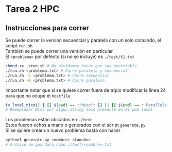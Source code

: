 # Tarea 2 HPC

## Instrucciones para correr

Se puede correr la versión secuencial y paralela con un solo comando, el script `run.sh`  
También se puede correr una versión en particular  
El `<problema>` por defecto (si no se incluye) es `./test/t1.txt`
```bash
chmod +x ./run.sh # No olvidemos hacer que sea executable
./run.sh <problema.txt> # Corre paralelo y secuencial
./run.sh -s <problema.txt> # Corre secuencial
./run.sh -m <problema.txt> # Corre paralelo
```

Importante notar que si se quiere correr fuera de tripio modificar la línea 24 para que no ocupe el `hostfile`
```bash
is_local_nico() { [[ $(pwd) == *"Nico"* ]] || [[ $(pwd) == *'Parallels'* ]]; }
# Reemplazar Nico por algun string solo presente en el pwd local
```

Los problemas están ubicados en `./test`  
Estos fueron echos a mano o generados con el script `generate.py`  
Si se quiere crear un nuevo problema basta con hacer
```bash
python3 generate.py <nombre> <tamaño>
# Archivo se guardará como ./test/<nombre>.txt
```
